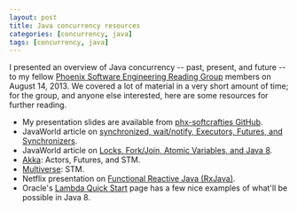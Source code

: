 ```yaml
---
layout: post
title: Java concurrency resources 
categories: [concurrency, java]
tags: [concurrency, java]
---
```

I presented an overview of Java concurrency -- past, present, and future -- to my fellow [Phoenix Software Engineering Reading Group][1] members on August 14, 2013. We covered a lot of material in a very short amount of time; for the group, and anyone else interested, here are some resources for further reading. 

* My presentation slides are available from [phx-softcrafties
  GitHub][2].
* JavaWorld article on [synchronized, wait/notify, Executors, Futures,
  and Synchronizers][3].
* JavaWorld article on [Locks, Fork/Join, Atomic Variables, and Java
  8][4].
* [Akka][5]\: Actors, Futures, and STM.
* [Multiverse][6]\: STM.
* Netflix presentation on [Functional Reactive Java (RxJava)][7].
* Oracle\'s [Lambda Quick Start][8] page has a few nice examples of
  what\'ll be possible in Java 8.

[1]: /phoenix-software-engineering-reading-group-at-gangplank/
[2]: http://codeaweso.me/_/sfbk8
[3]: http://www.javaworld.com/javaworld/jw-06-2013/130619-j101-java-concurrency-part-1.html
[4]: http://www.javaworld.com/javaworld/jw-08-2013/130813-j101-java-concurrency-part-2.html
[5]: http://akka.io/
[6]: http://multiverse.codehaus.org/overview.html
[7]: http://parleys.com/play/5250b5d4e4b0a43ac1212442/about
[8]: http://www.oracle.com/webfolder/technetwork/tutorials/obe/java/Lambda-QuickStart/index.html
